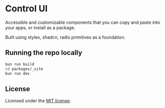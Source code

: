 # Control UI

Accessible and customizable components that you can copy and paste into your apps, or install as a package.

Built using stylex, shadcn, radix primitives as a foundation.

## Running the repo locally

```bash
bun run build
cd packages/_site
bun run dev
```

## License

Licensed under the [MIT license](https://github.com/clearfeld/control-ui/blob/main/LICENSE).
